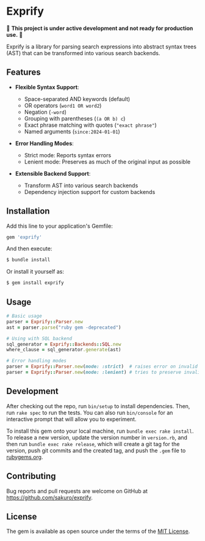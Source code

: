 # Exprify

:construction: **This project is under active development and not ready for production use.** :construction:

Exprify is a library for parsing search expressions into abstract syntax trees (AST) that can be transformed into various search backends.

## Features

- **Flexible Syntax Support**:
  - Space-separated AND keywords (default)
  - OR operators (`word1 OR word2`)
  - Negation (`-word`)
  - Grouping with parentheses (`(a OR b) c`)
  - Exact phrase matching with quotes (`"exact phrase"`)
  - Named arguments (`since:2024-01-01`)

- **Error Handling Modes**:
  - Strict mode: Reports syntax errors
  - Lenient mode: Preserves as much of the original input as possible

- **Extensible Backend Support**:
  - Transform AST into various search backends
  - Dependency injection support for custom backends

## Installation

Add this line to your application's Gemfile:

```ruby
gem 'exprify'
```

And then execute:

```bash
$ bundle install
```

Or install it yourself as:

```bash
$ gem install exprify
```

## Usage

```ruby
# Basic usage
parser = Exprify::Parser.new
ast = parser.parse("ruby gem -deprecated")

# Using with SQL backend
sql_generator = Exprify::Backends::SQL.new
where_clause = sql_generator.generate(ast)

# Error handling modes
parser = Exprify::Parser.new(mode: :strict)  # raises error on invalid syntax
parser = Exprify::Parser.new(mode: :lenient) # tries to preserve invalid parts
```

## Development

After checking out the repo, run `bin/setup` to install dependencies. Then, run `rake spec` to run the tests. You can also run `bin/console` for an interactive prompt that will allow you to experiment.

To install this gem onto your local machine, run `bundle exec rake install`. To release a new version, update the version number in `version.rb`, and then run `bundle exec rake release`, which will create a git tag for the version, push git commits and the created tag, and push the `.gem` file to [rubygems.org](https://rubygems.org).

## Contributing

Bug reports and pull requests are welcome on GitHub at https://github.com/sakuro/exprify.

## License

The gem is available as open source under the terms of the [MIT License](https://opensource.org/licenses/MIT).

